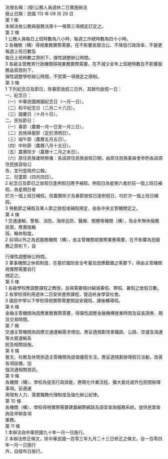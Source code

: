 法規名稱：(廢)公務人員週休二日實施辦法  
廢止日期：民國 113 年 08 月 29 日  
第 1 條  
本辦法依公務員服務法第十一條第三項規定訂定之。  
第 2 條  
1 公務人員每日上班時數為八小時，每週工作總時數為四十小時。  
2 各機關（構）得視業務實際需要，在不影響民眾洽公、不降低行政效率、不變更每週上班日數及  
每日上班時數之原則下，彈性調整辦公時間。  
3 各級主管教育行政機關得視業務實際需要，在不減少全年上班總時數及不影響服務品質原則下，  
彈性調整學校辦公時間，不受第一項規定之限制。  
第 3 條  
1 下列紀念日及節日，除春節放假三日外，其餘均放假一日：  
一、紀念日：  
（一）中華民國開國紀念日（一月一日）。  
（二）和平紀念日（二月二十八日）。  
（三）國慶日（十月十日）。  
二、民俗節日：  
（一）春節（農曆一月一日至一月三日）。  
（二）民族掃墓節（定於清明日）。  
（三）端午節（農曆五月五日）。  
（四）中秋節（農曆八月十五日）。  
（五）農曆除夕（農曆十二月之末日）。  
（六）原住民族歲時祭儀：各該原住民族放假日期，由原住民族委員會參酌各該原住民族習俗公  
告，並刊登政府公報。  
三、兒童節（四月四日）。  
2 紀念日及節日之放假日逢例假日應予補假。例假日為星期六者於前一個上班日補假，為星期日者  
於次一個上班日補假。但農曆除夕及春節放假日逢例假日，均於次一個上班日補假。  
3 勞動節之補假及軍人節之放假或補假規定，由各中央主管機關定之。  
第 4 條  
1 交通運輸、警察、消防、海岸巡防、醫療、關務等機關（構），為全年無休服務民眾，應實施輪  
班、輪休制度。  
2 前項以外之為民服務機關（構），由主管機關視實際業務需要，在不影響為民服務之原則下，自  


行彈性調整辦公時間。  
3 軍事機關之休假制度，在基於國防安全考量及因應戰備之需要下，得由主管機關視實際需要自行  
規定之。  
第 5 條  
1 各級學校應調整課程之教授，並視需要檢討縮減春假、寒假、暑假之放假日數。  
2 各學校得利用週休二日安排進修課程，營造終身學習社會。  
3 國民中學以下學校得視實際需要開設安親班、課後輔導班。  
第 6 條  
金融主管機關為因應業務實際需要，得彈性調整金融機構營業時間及延長證券、期貨交易時間。  
第 7 條  
交通主管機關為因應交通運輸需求增加，應妥適規劃改善鐵路、公路、空運及海運等大眾運輸系  
統及相關設施。  
第 8 條  
藝文、社教及休閒旅遊主管機關為提倡優質生活，應妥適規劃辦理假日活動，改善各項設備，加  
強流通相關資訊。  
第 9 條  
各機關（構）、學校為提高行政效能，應簡化作業流程，擴大委託或外包民間辦理事項，妥適運  
用現有人力，落實職務代理制度及強化辦公紀律。  
第 10 條  
各機關（構）、學校得視實際需要建置網際網路及語音查詢服務系統，提供民眾查詢及申辦各項  
業務。  
第 11 條  
1 本辦法自中華民國九十年一月一日施行。  
2 本辦法修正條文，除中華民國一百零三年九月二十三日修正之條文，自一百零四年一月一日施行  
外，自發布日施行。  


